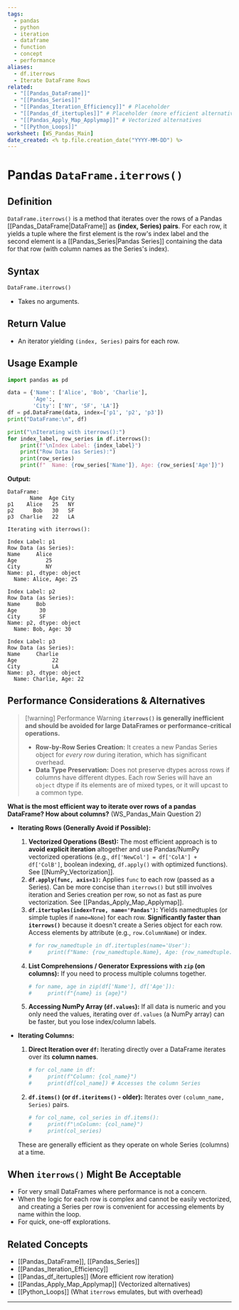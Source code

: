 ```yaml
---
tags:
  - pandas
  - python
  - iteration
  - dataframe
  - function
  - concept
  - performance
aliases:
  - df.iterrows
  - Iterate DataFrame Rows
related:
  - "[[Pandas_DataFrame]]"
  - "[[Pandas_Series]]"
  - "[[Pandas_Iteration_Efficiency]]" # Placeholder
  - "[[Pandas_df_itertuples]]" # Placeholder (more efficient alternative)
  - "[[Pandas_Apply_Map_Applymap]]" # Vectorized alternatives
  - "[[Python_Loops]]"
worksheet: [WS_Pandas_Main]
date_created: <% tp.file.creation_date("YYYY-MM-DD") %>
---
```

# Pandas `DataFrame.iterrows()`

## Definition

`DataFrame.iterrows()` is a method that iterates over the rows of a Pandas [[Pandas_DataFrame|DataFrame]] as **(index, Series) pairs**. For each row, it yields a tuple where the first element is the row's index label and the second element is a [[Pandas_Series|Pandas Series]] containing the data for that row (with column names as the Series's index).

## Syntax

```python
DataFrame.iterrows()
```
- Takes no arguments.

## Return Value

- An iterator yielding `(index, Series)` pairs for each row.

## Usage Example

```python
import pandas as pd

data = {'Name': ['Alice', 'Bob', 'Charlie'],
        'Age':,
        'City': ['NY', 'SF', 'LA']}
df = pd.DataFrame(data, index=['p1', 'p2', 'p3'])
print("DataFrame:\n", df)

print("\nIterating with iterrows():")
for index_label, row_series in df.iterrows():
    print(f"\nIndex Label: {index_label}")
    print("Row Data (as Series):")
    print(row_series)
    print(f"  Name: {row_series['Name']}, Age: {row_series['Age']}")
```
**Output:**
```
DataFrame:
       Name  Age City
p1    Alice   25   NY
p2      Bob   30   SF
p3  Charlie   22   LA

Iterating with iterrows():

Index Label: p1
Row Data (as Series):
Name     Alice
Age         25
City        NY
Name: p1, dtype: object
  Name: Alice, Age: 25

Index Label: p2
Row Data (as Series):
Name     Bob
Age       30
City      SF
Name: p2, dtype: object
  Name: Bob, Age: 30

Index Label: p3
Row Data (as Series):
Name     Charlie
Age           22
City          LA
Name: p3, dtype: object
  Name: Charlie, Age: 22
```

## Performance Considerations & Alternatives 

>[!warning] Performance Warning
> **`iterrows()` is generally inefficient and should be avoided for large DataFrames or performance-critical operations.**
> - **Row-by-Row Series Creation:** It creates a new Pandas Series object for *every row* during iteration, which has significant overhead.
> - **Data Type Preservation:** Does not preserve dtypes across rows if columns have different dtypes. Each row Series will have an `object` dtype if its elements are of mixed types, or it will upcast to a common type.

**What is the most efficient way to iterate over rows of a pandas DataFrame? How about columns?** (WS_Pandas_Main Question 2)

- **Iterating Rows (Generally Avoid if Possible):**
    1.  **Vectorized Operations (Best):** The most efficient approach is to **avoid explicit iteration** altogether and use Pandas/NumPy vectorized operations (e.g., `df['NewCol'] = df['ColA'] + df['ColB']`, boolean indexing, `df.apply()` with optimized functions). See [[NumPy_Vectorization]].
    2.  **`df.apply(func, axis=1)`:** Applies `func` to each row (passed as a Series). Can be more concise than `iterrows()` but still involves iteration and Series creation per row, so not as fast as pure vectorization. See [[Pandas_Apply_Map_Applymap]].
    3.  **`df.itertuples(index=True, name='Pandas')`:** Yields namedtuples (or simple tuples if `name=None`) for each row. **Significantly faster than `iterrows()`** because it doesn't create a Series object for each row. Access elements by attribute (e.g., `row.ColumnName`) or index.
        ```python
        # for row_namedtuple in df.itertuples(name='User'):
        #     print(f"Name: {row_namedtuple.Name}, Age: {row_namedtuple.Age}")
        ```
    4.  **List Comprehensions / Generator Expressions with `zip` (on columns):** If you need to process multiple columns together.
        ```python
        # for name, age in zip(df['Name'], df['Age']):
        #     print(f"{name} is {age}")
        ```
    5.  **Accessing NumPy Array (`df.values`):** If all data is numeric and you only need the values, iterating over `df.values` (a NumPy array) can be faster, but you lose index/column labels.

- **Iterating Columns:**
    1.  **Direct Iteration over `df`:** Iterating directly over a DataFrame iterates over its **column names**.
        ```python
        # for col_name in df:
        #     print(f"Column: {col_name}")
        #     print(df[col_name]) # Accesses the column Series
        ```
    2.  **`df.items()` (or `df.iteritems()` - older):** Iterates over `(column_name, Series)` pairs.
        ```python
        # for col_name, col_series in df.items():
        #     print(f"\nColumn: {col_name}")
        #     print(col_series)
        ```
    These are generally efficient as they operate on whole Series (columns) at a time.

## When `iterrows()` Might Be Acceptable

- For very small DataFrames where performance is not a concern.
- When the logic for each row is complex and cannot be easily vectorized, and creating a Series per row is convenient for accessing elements by name within the loop.
- For quick, one-off explorations.

## Related Concepts
- [[Pandas_DataFrame]], [[Pandas_Series]]
- [[Pandas_Iteration_Efficiency]]
- [[Pandas_df_itertuples]] (More efficient row iteration)
- [[Pandas_Apply_Map_Applymap]] (Vectorized alternatives)
- [[Python_Loops]] (What `iterrows` emulates, but with overhead)

---
